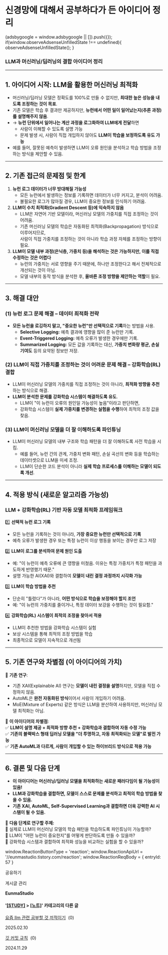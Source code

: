 
# 신경망에 대해서 공부하다가 든 아이디어 정리

(adsbygoogle = window.adsbygoogle || \[\]).push({}); if(window.observeAdsenseUnfilledState !== undefined){ observeAdsenseUnfilledState(); }

### **LLM과 머신러닝/딥러닝의 결합 아이디어 정리**

* * *

**1\. 아이디어 시작: LLM을 활용한 머신러닝 최적화**
----------------------------------

*   머신러닝/딥러닝 모델은 정확도를 100%로 만들 수 없지만, **최대한 높은 성능을 내도록 조정하는 것이 목표**.
*   기존 모델은 학습 후 결과만 제공하지만, **뉴런에서 어떤 일이 일어났는지(추론 과정)를 설명해주지 않음**.
*   → **뉴런 단위에서 일어나는 계산 과정을 로그화하여 LLM에게 전달**하면
    *   사람이 이해할 수 있도록 설명 가능
    *   문제 발생 시, 사람이 직접 개입하지 않아도 **LLM이 학습을 보정하도록 유도 가능**
*   예를 들어, 잘못된 예측이 발생하면 LLM이 오류 원인을 분석하고 학습 방법을 조정하는 방식을 제안할 수 있음.

* * *

**2\. 기존 접근의 문제점 및 한계**
-----------------------

1.  **뉴런 로그 데이터가 너무 방대해질 가능성**
    *   모든 뉴런에서 발생하는 정보를 기록하면 데이터가 너무 커지고, 분석이 어려움.
    *   불필요한 로그가 많아질 경우, LLM이 중요한 정보를 인식하기 어려움.
2.  **LLM이 수치 최적화(Gradient Descent 등)에 익숙하지 않음**
    *   LLM은 자연어 기반 모델이라, 머신러닝 모델의 가중치를 직접 조정하는 것이 어려움.
    *   기존 머신러닝 모델의 학습은 자동화된 최적화(Backpropagation) 방식으로 이루어지므로,  
        사람이 직접 가중치를 조정하는 것이 아니라 학습 과정 자체를 조정하는 방향이 필요.
3.  **LLM이 모델 내부 과정(은닉층, 가중치 등)을 해석하는 것은 가능하지만, 이를 직접 수정하는 것은 어렵다**
    *   뉴런의 가중치는 서로 영향을 주기 때문에, 하나만 조정한다고 해서 전체적으로 개선되는 것이 아님.
    *   모델 내부의 동작 방식을 분석한 후, **올바른 조정 방향을 제안하는 역할**이 필요.

* * *

**3\. 해결 대안**
-------------

### **(1) 뉴런 로그 문제 해결 – 데이터 최적화 전략**

*   **모든 뉴런을 로깅하지 말고, "중요한 뉴런"만 선택적으로 기록**하는 방법을 사용.
    *   **Selective Logging:** 예측 결과에 영향을 많이 준 뉴런만 기록.
    *   **Event-Triggered Logging:** 예측 오류가 발생한 경우에만 기록.
    *   **Summarized Logging:** 모든 값을 기록하는 대신, **가중치 변화량 평균, 손실 기여도** 등의 요약된 정보만 저장.

### **(2) LLM이 직접 가중치를 조정하는 것이 어려운 문제 해결 – 강화학습(RL) 결합**

*   LLM이 머신러닝 모델의 가중치를 직접 조정하는 것이 아니라, **최적화 방향을 추천**하는 방식으로 해결.
*   **LLM이 분석한 문제를 강화학습 시스템이 해결하도록 유도**.
    *   LLM이 "이 뉴런이 오류의 원인일 가능성이 높음"이라고 판단하면,
    *   강화학습 시스템이 **실제 가중치를 변경하는 실험을 수행**하여 최적의 조정 값을 찾음.

### **(3) LLM이 머신러닝 모델을 더 잘 이해하도록 파인튜닝**

*   LLM이 머신러닝 모델의 내부 구조와 학습 패턴을 더 잘 이해하도록 사전 학습을 시킴.
    *   예를 들어, 뉴런 간의 관계, 가중치 변화 패턴, 손실 곡선의 변화 등을 학습하는 데이터셋으로 LLM을 미세 조정.
    *   LLM이 단순한 코드 분석이 아니라 **실제 학습 프로세스를 이해하는 모델이 되도록 개선**.

* * *

**4\. 적용 방식 (새로운 알고리즘 가능성)**
----------------------------

### **LLM + 강화학습(RL) 기반 자동 모델 최적화 프레임워크**

1️⃣ **선택적 뉴런 로그 기록**

*   모든 뉴런을 기록하는 것이 아니라, **가장 중요한 뉴런만 선택적으로 기록**
*   예측 오류가 발생한 경우 또는 특정 뉴런이 이상 행동을 보이는 경우만 로그 저장

2️⃣ **LLM이 로그를 분석하여 문제 원인 도출**

*   예: "이 뉴런이 예측 오류에 큰 영향을 미쳤음. 이유는 특정 가중치가 특정 패턴을 과도하게 반영했기 때문."
*   설명 가능한 AI(XAI)와 결합하여 **모델이 내린 결정 과정까지 시각화 가능**

3️⃣ **LLM이 학습 방법을 추천**

*   단순히 "틀렸다"가 아니라, **어떤 방식으로 학습을 보정해야 할지 조언**
*   예: "이 뉴런의 가중치를 줄이거나, 특정 데이터 보강을 수행하는 것이 필요함."

4️⃣ **강화학습(RL) 시스템이 최적의 조정을 찾아서 적용**

*   LLM이 추천한 방법을 강화학습 시스템이 실험
*   보상 시스템을 통해 최적의 조정 방법을 학습
*   최종적으로 모델이 지속적으로 개선됨

* * *

**5\. 기존 연구와 차별점 (이 아이디어의 가치)**
-------------------------------

📌 **기존 연구**:

*   기존 XAI(Explainable AI) 연구는 **모델이 내린 결정을 설명**하지만, 모델을 직접 수정하지 않음.
*   AutoML은 **완전 자동화된 방식**이어서 사람이 개입하기 어려움.
*   MoE(Mixture of Experts) 같은 방식은 LLM을 분산하여 사용하지만, 머신러닝 모델 최적화는 아님.

📌 **이 아이디어의 차별점**:  
✅ **LLM이 설명 제공 + 최적화 방향 추천 + 강화학습과 결합하여 자동 수정 가능**  
✅ **기존의 블랙박스 형태 딥러닝 모델을 "더 투명하고, 자동 최적화되는 모델"로 발전 가능**  
✅ **기존 AutoML과 다르게, 사람이 개입할 수 있는 하이브리드 방식으로 적용 가능**

* * *

**6\. 결론 및 다음 단계**
------------------

*   **이 아이디어는 머신러닝/딥러닝 모델을 최적화하는 새로운 패러다임이 될 가능성이 있음!**
*   **LLM과 강화학습을 결합하면, 모델이 스스로 문제를 분석하고 최적의 학습 방법을 찾을 수 있음.**
*   **기존 XAI, AutoML, Self-Supervised Learning과 결합하면 더욱 강력한 AI 시스템이 될 수 있음.**

📌 **다음 단계로 연구할 주제:**  
🔹 실제로 LLM이 머신러닝 모델의 학습 패턴을 학습하도록 파인튜닝이 가능할까?  
🔹 LLM이 "어떤 뉴런이 중요한지"를 어떻게 판단하도록 만들 수 있을까?  
🔹 강화학습 시스템과 결합하여 최적화 성능을 비교하는 실험을 할 수 있을까?

window.ReactionButtonType = 'reaction'; window.ReactionApiUrl = '//eunmastudio.tistory.com/reaction'; window.ReactionReqBody = { entryId: 57 }

공유하기

게시글 관리

**EunmaStudio**

#### '[\[STUDY\]](/category/%5BSTUDY%5D) > [\[노트\]](/category/%5BSTUDY%5D/%5B%EB%85%B8%ED%8A%B8%5D)' 카테고리의 다른 글

[요즘 llm 관련 공부할 것 끼적이기](/52)  (0)

2025.02.10

[깃 커밋 규칙](/33)  (0)

2024.11.29
            